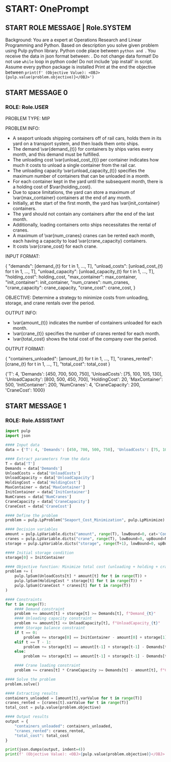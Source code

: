 # START: OnePrompt 
## START ROLE MESSAGE | Role.SYSTEM 
Background: You are a expert at Operations Research and Linear Programming and Python. Based on description you solve given problem using Pulp python library. Python code place between ```python and ```. You receive the data in json format between: <DATA></DATA>. Do not change data format! Do not use `while` loop in python code! Do not include 'pip install' in script. Assume every python package is installed Print at the end the objective between <OBJ></OBJ> `print(f' (Objective Value): <OBJ>{pulp.value(problem.objective)}</OBJ>')`  
## START MESSAGE 0 
### ROLE: Role.USER
<DESCRIPTION>
PROBLEM TYPE: MIP

PROBLEM INFO:

- A seaport unloads shipping containers off of rail cars, holds them in its yard on a transport system, and then loads them onto ships.
- The demand \var{demand_{t}} for containers by ships varies every month, and this demand must be fulfilled.
- The unloading cost \var{unload_cost_{t}} per container indicates how much it costs to unload a single container from the rail car.
- The unloading capacity \var{unload_capacity_{t}} specifies the maximum number of containers that can be unloaded in a month.
- For each container kept in the yard until the subsequent month, there is a holding cost of $\var{holding_cost}.
- Due to space limitations, the yard can store a maximum of \var{max_container} containers at the end of any month.
- Initially, at the start of the first month, the yard has \var{init_container} containers.
- The yard should not contain any containers after the end of the last month.
- Additionally, loading containers onto ships necessitates the rental of cranes.
- A maximum of \var{num_cranes} cranes can be rented each month, each having a capacity to load \var{crane_capacity} containers.
- It costs \var{crane_cost} for each crane.

INPUT FORMAT: 

{
    "demands": [demand_{t} for t in 1, ..., T],
    "unload_costs": [unload_cost_{t} for t in 1, ..., T],
    "unload_capacity": [unload_capacity_{t} for t in 1, ..., T],
    "holding_cost": holding_cost,
    "max_container": max_container,
    "init_container": init_container,
    "num_cranes": num_cranes,
    "crane_capacity": crane_capacity,
    "crane_cost": crane_cost,
}

OBJECTIVE: Determine a strategy to minimize costs from unloading, storage, and crane rentals over the period.

OUTPUT INFO:

- \var{amount_{t}} indicates the number of containers unloaded for each month.
- \var{crane_{t}} specifies the number of cranes rented for each month.
- \var{total_cost} shows the total cost of the company over the period.

OUTPUT FORMAT:

{
    "containers_unloaded": [amount_{t} for t in 1, ..., T],
    "cranes_rented": [crane_{t} for t in 1, ..., T],
    "total_cost": total_cost
}

</DESCRIPTION>
<DATA>
{'T': 4, 'Demands': [450, 700, 500, 750], 'UnloadCosts': [75, 100, 105, 130], 'UnloadCapacity': [800, 500, 450, 700], 'HoldingCost': 20, 'MaxContainer': 500, 'InitContainer': 200, 'NumCranes': 4, 'CraneCapacity': 200, 'CraneCost': 1000}</DATA>


## START MESSAGE 1 
### ROLE: Role.ASSISTANT
```python
import pulp
import json

#### Input data
data = {'T': 4, 'Demands': [450, 700, 500, 750], 'UnloadCosts': [75, 100, 105, 130], 'UnloadCapacity': [800, 500, 450, 700], 'HoldingCost': 20, 'MaxContainer': 500, 'InitContainer': 200, 'NumCranes': 4, 'CraneCapacity': 200, 'CraneCost': 1000}

#### Extract parameters from the data
T = data['T']
Demands = data['Demands']
UnloadCosts = data['UnloadCosts']
UnloadCapacity = data['UnloadCapacity']
HoldingCost = data['HoldingCost']
MaxContainer = data['MaxContainer']
InitContainer = data['InitContainer']
NumCranes = data['NumCranes']
CraneCapacity = data['CraneCapacity']
CraneCost = data['CraneCost']

#### Define the problem
problem = pulp.LpProblem("Seaport_Cost_Minimization", pulp.LpMinimize)

#### Decision variables
amount = pulp.LpVariable.dicts("amount", range(T), lowBound=0, cat='Continuous')
cranes = pulp.LpVariable.dicts("crane", range(T), lowBound=0, upBound=NumCranes, cat='Integer')
storage = pulp.LpVariable.dicts("storage", range(T+1), lowBound=0, upBound=MaxContainer, cat='Continuous')

#### Initial storage condition
storage[0] = InitContainer

#### Objective function: Minimize total cost (unloading + holding + crane rental)
problem += (
    pulp.lpSum(UnloadCosts[t] * amount[t] for t in range(T)) +
    pulp.lpSum(HoldingCost * storage[t] for t in range(T)) +
    pulp.lpSum(CraneCost * cranes[t] for t in range(T))
)

#### Constraints
for t in range(T):
    #### Demand constraint
    problem += amount[t] + storage[t] >= Demands[t], f"Demand_{t}"
    #### Unloading capacity constraint
    problem += amount[t] <= UnloadCapacity[t], f"UnloadCapacity_{t}"
    #### Storage balance constraint
    if t == 0:
        problem += storage[0] == InitContainer - amount[0] + storage[1], f"StorageBalance_{t}"
    elif t == T - 1:
        problem += storage[t] == amount[t-1] + storage[t-1] - Demands[t-1], f"StorageBalance_{t}"
    else:
        problem += storage[t] == amount[t-1] + storage[t-1] - Demands[t-1], f"StorageBalance_{t}"

    #### Crane loading constraint
    problem += cranes[t] * CraneCapacity >= Demands[t] - amount[t], f"CranesCapacity_{t}"

#### Solve the problem
problem.solve()

#### Extracting results
containers_unloaded = [amount[t].varValue for t in range(T)]
cranes_rented = [cranes[t].varValue for t in range(T)]
total_cost = pulp.value(problem.objective)

#### Output results
output = {
    "containers_unloaded": containers_unloaded,
    "cranes_rented": cranes_rented,
    "total_cost": total_cost
}

print(json.dumps(output, indent=4))
print(f' (Objective Value): <OBJ>{pulp.value(problem.objective)}</OBJ>')
```

